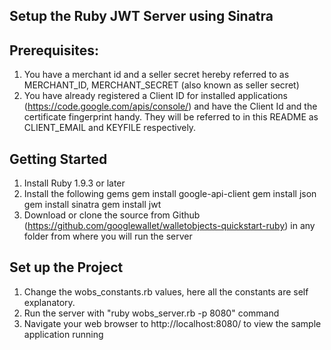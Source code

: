 Setup the Ruby JWT Server using Sinatra
------------------------------------------------

Prerequisites:
-------------
1. You have a merchant id and a seller secret hereby referred to as MERCHANT_ID, MERCHANT_SECRET  (also known as seller secret)
2. You have already registered a Client ID for installed applications (https://code.google.com/apis/console/) and have the Client Id and the certificate fingerprint handy. They will be referred to in this README as CLIENT_EMAIL and KEYFILE respectively.


Getting Started
----------------
1. Install Ruby 1.9.3 or later
2. Install the following gems
   gem install google-api-client
   gem install json
   gem install sinatra
   gem install jwt
3. Download or clone the source from Github (https://github.com/googlewallet/walletobjects-quickstart-ruby) in any folder from where you will run the server

Set up the Project
------------------
1. Change the wobs_constants.rb values, here all the constants are self explanatory.
2. Run the server with "ruby wobs_server.rb -p 8080" command
3. Navigate your web browser to http://localhost:8080/ to view the sample application running
